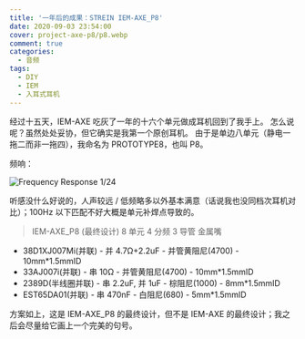 ```yaml
---
title: '一年后的成果：STREIN IEM-AXE_P8'
date: 2020-09-03 23:54:00
cover: project-axe-p8/p8.webp
comment: true
categories:
  - 音频
tags:
  - DIY
  - IEM
  - 入耳式耳机
---
```


经过十五天，IEM-AXE 吃灰了一年的十六个单元做成耳机回到了我手上。
怎么说呢？虽然处处妥协，但它确实是我第一个原创耳机。
由于是单边八单元（静电一拖二而非一拖四），我命名为 PROTOTYPE8，也叫 P8。

<!-- more -->

频响：

![Frequency Response 1/24](project-axe-p8/fr.webp)

听感没什么好说的，人声较远 / 低频略多以外基本满意（话说我也没同档次耳机对比）；100Hz 以下匹配不好大概是单元补焊点导致的。

> IEM-AXE_P8 (最终设计) 8 单元 4 分频 3 导管 金属嘴

- 38D1XJ007Mi(并联) - 并 4.7Ω+2.2uF - 并管黄阻尼(4700) - 10mm\*1.5mmID
- 33AJ007i(并联) - 串 10Ω - 并管黄阻尼(4700) - 10mm\*1.5mmID
- 2389D(半线圈并联) - 串 2.2uF, 并 1uF - 棕阻尼(1000) - 8mm\*1.5mmID
- EST65DA01(并联) - 串 470nF - 白阻尼(680) - 5mm\*1.5mmID

方案如上，这是 IEM-AXE_P8 的最终设计，但不是 IEM-AXE 的最终设计；我之后会尽量给它画上一个完美的句号。
